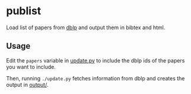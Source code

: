 # publist

Load list of papers from [dblp](https://dblp.org/) and output them in
bibtex and html.

## Usage

Edit the `papers` variable in [update.py](update.py) to include the
dblp ids of the papers you want to include.

Then, running `./update.py` fetches information from dblp and creates
the output in [output/](output/).
